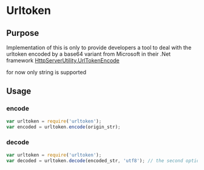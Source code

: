 # Urltoken
## Purpose
Implementation of this is only to provide developers a tool to deal with the urltoken encoded by a base64 variant from Microsoft in their .Net framework [HttpServerUtility.UrlTokenEncode](http://msdn.microsoft.com/library/system.web.httpserverutility.urltokenencode.aspx)

for now only string is supported

## Usage

### encode
```javascript
var urltoken = require('urltoken');
var encoded = urltoken.encode(origin_str);
```

### decode
```javascript
var urltoken = require('urltoken');
var decoded = urltoken.decode(encoded_str, 'utf8'); // the second optional argument is the encoding for decode the base64 string to human-readable text. if omitted, utf8 will be used
```
